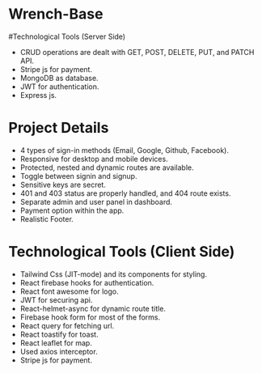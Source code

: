 # Wrench-Base
#Technological Tools (Server Side)
- CRUD operations are dealt with GET, POST, DELETE, PUT, and PATCH API.
- Stripe js for payment.
- MongoDB as database.
- JWT for authentication.
- Express js.

# Project Details
- 4 types of sign-in methods (Email, Google, Github, Facebook).
- Responsive for desktop and mobile devices.
- Protected, nested and dynamic routes are available.
- Toggle between signin and signup.
- Sensitive keys are secret.
- 401 and 403 status are properly handled, and 404 route exists.
- Separate admin and user panel in dashboard.
- Payment option within the app.
- Realistic Footer.

# Technological Tools (Client Side)
- Tailwind Css (JIT-mode) and its components for styling.
- React firebase hooks for authentication.
- React font awesome for logo.
- JWT for securing api.
- React-helmet-async for dynamic route title.
- Firebase hook form for most of the forms.
- React query for fetching url.
- React toastify for toast.
- React leaflet for map.
- Used axios interceptor.
- Stripe js for payment.
